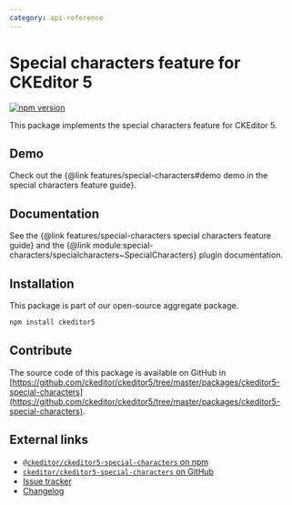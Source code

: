 ```yaml
---
category: api-reference
---
```


# Special characters feature for CKEditor&nbsp;5

[![npm version](https://badge.fury.io/js/%40ckeditor%2Fckeditor5-special-characters.svg)](https://www.npmjs.com/package/@ckeditor/ckeditor5-special-characters)

This package implements the special characters feature for CKEditor&nbsp;5.

## Demo

Check out the {@link features/special-characters#demo demo in the special characters feature guide}.

## Documentation

See the {@link features/special-characters special characters feature guide} and the {@link module:special-characters/specialcharacters~SpecialCharacters} plugin documentation.

## Installation

This package is part of our open-source aggregate package.

```bash
npm install ckeditor5
```

## Contribute

The source code of this package is available on GitHub in [https://github.com/ckeditor/ckeditor5/tree/master/packages/ckeditor5-special-characters](https://github.com/ckeditor/ckeditor5/tree/master/packages/ckeditor5-special-characters).

## External links

* [`@ckeditor/ckeditor5-special-characters` on npm](https://www.npmjs.com/package/@ckeditor/ckeditor5-special-characters)
* [`ckeditor/ckeditor5-special-characters` on GitHub](https://github.com/ckeditor/ckeditor5/tree/master/packages/ckeditor5-special-characters)
* [Issue tracker](https://github.com/ckeditor/ckeditor5/issues)
* [Changelog](https://github.com/ckeditor/ckeditor5/blob/master/CHANGELOG.md)
